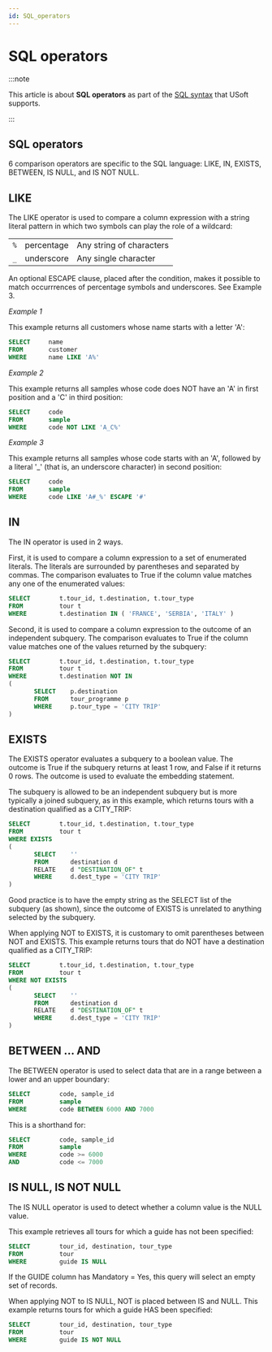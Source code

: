 ```yaml
---
id: SQL_operators
---
```


# SQL operators




:::note

This article is about **SQL operators** as part of the [SQL syntax](/Modeller_and_Rules_Engine/SQL_syntax) that USoft supports.

:::

## **SQL operators**

6 comparison operators are specific to the SQL language: LIKE, IN, EXISTS, BETWEEN, IS NULL, and IS NOT NULL.

## LIKE

The LIKE operator is used to compare a column expression with a string literal pattern in which two symbols can play the role of a wildcard:

|        |        |        |
|--------|--------|--------|
|`%`     |percentage|Any string of characters|
|`_`     |underscore|Any single character|



An optional ESCAPE clause, placed after the condition, makes it possible to match occurrrences of percentage symbols and underscores. See Example 3.

*Example 1*

This example returns all customers whose name starts with a letter 'A':

```sql
SELECT     name
FROM       customer
WHERE      name LIKE 'A%'
```

*Example 2*

This example returns all samples whose code does NOT have an 'A' in first position and a 'C' in third position:

```sql
SELECT     code
FROM       sample
WHERE      code NOT LIKE 'A_C%'
```

*Example 3*

This example returns all samples whose code starts with an 'A', followed by a literal '_' (that is, an underscore character) in second position:

```sql
SELECT     code
FROM       sample
WHERE      code LIKE 'A#_%' ESCAPE '#'
```

## IN

The IN operator is used in 2 ways.

First, it is used to compare a column expression to a set of enumerated literals. The literals are surrounded by parentheses and separated by commas. The comparison evaluates to True if the column value matches any one of the enumerated values:

```sql
SELECT        t.tour_id, t.destination, t.tour_type
FROM          tour t
WHERE         t.destination IN ( 'FRANCE', 'SERBIA', 'ITALY' )
```

Second, it is used to compare a column expression to the outcome of an independent subquery. The comparison evaluates to True if the column value matches one of the values returned by the subquery:

```sql
SELECT        t.tour_id, t.destination, t.tour_type
FROM          tour t
WHERE         t.destination NOT IN
(
       SELECT    p.destination
       FROM      tour_programme p
       WHERE     p.tour_type = 'CITY TRIP'
)
```

## EXISTS

The EXISTS operator evaluates a subquery to a boolean value. The outcome is True if the subquery returns at least 1 row, and False if it returns 0 rows. The outcome is used to evaluate the embedding statement.

The subquery is allowed to be an independent subquery but is more typically a joined subquery, as in this example, which returns tours with a destination qualified as a CITY_TRIP:

```sql
SELECT        t.tour_id, t.destination, t.tour_type
FROM          tour t
WHERE EXISTS
(
       SELECT    ''
       FROM      destination d
       RELATE    d "DESTINATION_OF" t
       WHERE     d.dest_type = 'CITY TRIP'
)
```

Good practice is to have the empty string as the SELECT list of the subquery (as shown), since the outcome of EXISTS is unrelated to anything selected by the subquery.

When applying NOT to EXISTS, it is customary to omit parentheses between NOT and EXISTS. This example returns tours that do NOT have a destination qualified as a CITY_TRIP:

```sql
SELECT        t.tour_id, t.destination, t.tour_type
FROM          tour t
WHERE NOT EXISTS
(
       SELECT    ''
       FROM      destination d
       RELATE    d "DESTINATION_OF" t
       WHERE     d.dest_type = 'CITY TRIP'
)
```

## BETWEEN … AND

The BETWEEN operator is used to select data that are in a range between a lower and an upper boundary:

```sql
SELECT        code, sample_id
FROM          sample
WHERE         code BETWEEN 6000 AND 7000
```

This is a shorthand for:

```sql
SELECT        code, sample_id
FROM          sample
WHERE         code >= 6000
AND           code <= 7000
```

## IS NULL, IS NOT NULL

The IS NULL operator is used to detect whether a column value is the NULL value.

This example retrieves all tours for which a guide has not been specified:

```sql
SELECT        tour_id, destination, tour_type
FROM          tour
WHERE         guide IS NULL
```

If the GUIDE column has Mandatory = Yes, this query will select an empty set of records.

When applying NOT to IS NULL, NOT is placed between IS and NULL. This example returns tours for which a guide HAS been specified:

```sql
SELECT        tour_id, destination, tour_type
FROM          tour
WHERE         guide IS NOT NULL
```

 

 